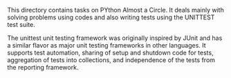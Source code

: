 This directory contains tasks on PYthon Almost a Circle. It deals mainly with solving problems using codes and also writing tests using the UNITTEST test suite.

The unittest unit testing framework was originally inspired by JUnit and has a similar flavor as major unit testing frameworks in other languages. It supports test automation, sharing of setup and shutdown code for tests, aggregation of tests into collections, and independence of the tests from the reporting framework.
